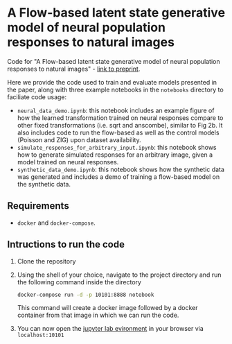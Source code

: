 # A Flow-based latent state generative model of neural population responses to natural images
Code for "A Flow-based latent state generative model of neural population responses to natural images" - [link to preprint]().

Here we provide the code used to train and evaluate models presented in the paper, along with three example notebooks in the `notebooks` directory to faciliate code usage:
- `neural_data_demo.ipynb`: this notebook includes an example figure of how the learned transformation trained on neural responses compare to other fixed transformations (i.e. sqrt and anscombe), similar to Fig 2b. It also includes code to run the flow-based as well as the control models (Poisson and ZIG) upon dataset availability.
- `simulate_responses_for_arbitrary_input.ipynb`: this notebook shows how to generate simulated responses for an arbitrary image, given a model trained on neural responses.
- `synthetic_data_demo.ipynb`: this notebook shows how the synthetic data was generated and includes a demo of training a flow-based model on the synthetic data.

## Requirements
- `docker` and `docker-compose`.

## Intructions to run the code

1. Clone the repository
2. Using the shell of your choice, navigate to the project directory and run the following command inside the directory

    ```bash
    docker-compose run -d -p 10101:8888 notebook
    ```
    This command will create a docker image followed by a docker container from that image in which we can run the code. 

3. You can now open the [jupyter lab evironment](https://jupyterlab.readthedocs.io/en/stable/#) in your browser via `localhost:10101`
